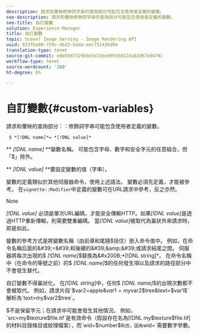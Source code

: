 ```yaml
---
description: 請求和暈映修飾詞字串的查詢部分可能包含使用者定義的變數。
seo-description: 請求和暈映修飾詞字串的查詢部分可能包含使用者定義的變數。
seo-title: 自訂變數
solution: Experience Manager
title: 自訂變數
topic: Scene7 Image Serving - Image Rendering API
uuid: 933fba00-759c-4bd3-bada-eec751426d9e
translation-type: tm+mt
source-git-commit: e8e5b07329bde3e23ee095d5022da62d67e9478c
workflow-type: tm+mt
source-wordcount: '260'
ht-degree: 0%

---
```



# 自訂變數{#custom-variables}

請求和暈映的查詢部分：：修飾詞字串可能包含使用者定義的變數。

` $ *[!DNL name]*= *[!DNL value]*`

** *[!DNL name]* **變數名稱。 可能包含字母、數字和安全字元的任意組合，但「$」除外。

** *[!DNL value]* **要設定變數的值（字串）。

變數的定義類似於其他伺服器命令，使用上述語法。 變數必須先定義，才能被參考。 在`vignette::Modifier`中定義的變數可在URL請求中參考，反之亦然。

>[!NOTE]
>
>*[!DNL value]* 必須是單次URL編碼，才能安全傳輸HTTP。如果&#x200B;*[!DNL value]*&#x200B;是透過HTTP重新傳輸，則需要雙重編碼。 當&#x200B;*[!DNL value]*&#x200B;被取代為巢狀外來請求時，即是如此。

變數的參考方式是將變數名稱（由前導和尾隨$括住）嵌入命令值中。 例如，在命令名稱后面的&#39;=&#39;和後續的&#39;&amp;&#39;或請求結尾之間。 伺服器將每次出現的$ *[!DNL name]*$替換為&#x200B;*[!DNL string]*。 在命令名稱中（在命令的等號之前）的$ *[!DNL name]*$的任何發生項以及請求的路徑部分中不會發生替代。

自訂變數不得巢狀化。 在&#x200B;*[!DNL string]*&#x200B;中，任何$ *[!DNL name]*$的出現次數都不會被取代。 例如，請求片段`$var2=apple&$var1=my$var2$tree&text=$var1$`解析為`text=my$var2$tree`。

$不是保留字元；在請求中可能會發生其他情況。 例如，`src=my$texture$file.tif`是有效命令（假設存在名為[!DNL my$texture$file.tif]的材料目錄條目或紋理檔案），而`wid=$number$`則否，因為`wid=`需要數字參數。
